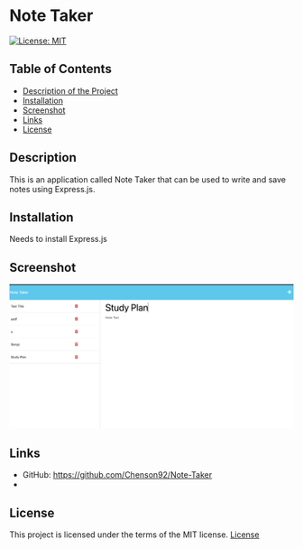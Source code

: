 # Note Taker

[![License: MIT](https://img.shields.io/badge/License-MIT-yellow.svg)](https://opensource.org/licenses/MIT)

## Table of Contents

- [Description of the Project](#description)
- [Installation](#installation)
- [Screenshot](#screenshot)
- [Links](#links)
- [License](#license)

## Description

This is an application called Note Taker that can be used to write and save notes using Express.js.

## Installation

Needs to install Express.js

## Screenshot

![note-taker](./Assets/note-taker.png)

## Links

- GitHub: https://github.com/Chenson92/Note-Taker
-

## License

This project is licensed under the terms of the MIT license.
[License](https://opensource.org/licenses/MIT)

